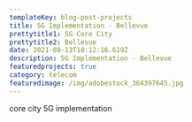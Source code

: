 ```yaml
---
templateKey: blog-post-projects
title: 5G Implementation - Bellevue
prettytitle1: 5G Core City
prettytitle2: Bellevue
date: 2021-08-13T18:12:16.619Z
description: 5G Implementation - Bellevue
featuredprojects: true
category: telecom
featuredimage: /img/adobestock_364397645.jpg
---
```

core city 5G implementation